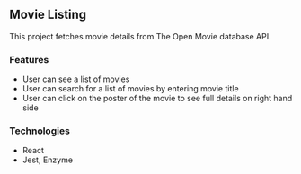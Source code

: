 ## Movie Listing

This project fetches movie details from The Open Movie database API.

### Features
* User can see a list of movies
* User can search for a list of movies by entering movie title
* User can click on the poster of the movie to see full details on right hand side

### Technologies
* React
* Jest, Enzyme 